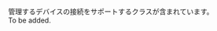 <Namespace Name="Microsoft.Azure.Devices.Client.Transport">
  <Docs>
    <summary>管理するデバイスの接続をサポートするクラスが含まれています。</summary> 
    <remarks>To be added.</remarks>
  </Docs>
</Namespace>
